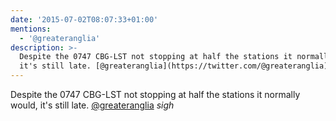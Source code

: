 ```yaml
---
date: '2015-07-02T08:07:33+01:00'
mentions:
  - '@greateranglia'
description: >-
  Despite the 0747 CBG-LST not stopping at half the stations it normally would,
  it's still late. [@greateranglia](https://twitter.com/@greateranglia) *sigh*
---
```

Despite the 0747 CBG-LST not stopping at half the stations it normally would, it's still late. [@greateranglia](https://twitter.com/@greateranglia) *sigh*
